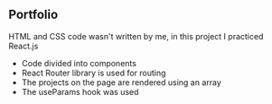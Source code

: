 ## Portfolio

HTML and CSS code wasn't written by me, in this project I practiced React.js

- Code divided into components
- React Router library is used for routing
- The projects on the page are rendered using an array
- The useParams hook was used
